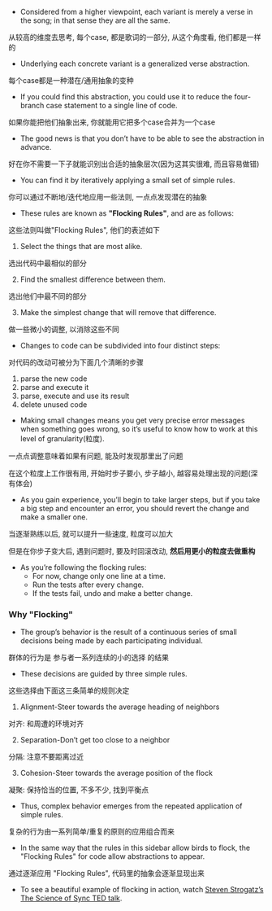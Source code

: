 + Considered from a higher viewpoint, each variant is merely a verse in the song; in that sense they are all the same.

从较高的维度去思考, 每个case, 都是歌词的一部分, 从这个角度看, 他们都是一样的

+ Underlying each concrete variant is a generalized verse abstraction.

每个case都是一种潜在/通用抽象的变种

+ If you could find this abstraction, you could use it to reduce the four-branch case statement to a single line of code.

如果你能把他们抽象出来, 你就能用它把多个case合并为一个case

+ The good news is that you don’t have to be able to see the abstraction in advance.

好在你不需要一下子就能识别出合适的抽象层次(因为这其实很难, 而且容易做错)

+ You can find it by iteratively applying a small set of simple rules.

你可以通过不断地/迭代地应用一些法则, 一点点发现潜在的抽象

+ These rules are known as **"Flocking Rules"**, and are as follows:

这些法则叫做"Flocking Rules", 他们的表述如下

1. Select the things that are most alike.

选出代码中最相似的部分

2. Find the smallest difference between them.

选出他们中最不同的部分

3. Make the simplest change that will remove that difference.

做一些微小的调整, 以消除这些不同

+ Changes to code can be subdivided into four distinct steps:

对代码的改动可被分为下面几个清晰的步骤

1. parse the new code
2. parse and execute it
3. parse, execute and use its result
4. delete unused code

+ Making small changes means you get very precise error messages when something goes wrong, so it’s useful to know how to work at this level of granularity(粒度).

一点点调整意味着如果有问题, 能及时发现那里出了问题

在这个粒度上工作很有用, 开始时步子要小, 步子越小, 越容易处理出现的问题(深有体会)

+ As you gain experience, you’ll begin to take larger steps, but if you take a big step and encounter an error, you should revert the change and make a smaller one.

当逐渐熟练以后, 就可以提升一些速度, 粒度可以加大

但是在你步子变大后, 遇到问题时, 要及时回滚改动, **然后用更小的粒度去做重构**

+ As you’re following the flocking rules:
    + For now, change only one line at a time.
    + Run the tests after every change.
    + If the tests fail, undo and make a better change.

### Why "Flocking"

+ The group’s behavior is the result of a continuous series of small decisions being made by each participating individual.

群体的行为是 参与者一系列连续的小的选择 的结果

+ These decisions are guided by three simple rules.

这些选择由下面这三条简单的规则决定

1. Alignment-Steer towards the average heading of neighbors

对齐: 和周遭的环境对齐

2. Separation-Don’t get too close to a neighbor

分隔: 注意不要距离过近

3. Cohesion-Steer towards the average position of the flock

凝聚: 保持恰当的位置, 不多不少, 找到平衡点

+ Thus, complex behavior emerges from the repeated application of simple rules.

复杂的行为由一系列简单/重复的原则的应用组合而来

+ In the same way that the rules in this sidebar allow birds to flock, the "Flocking Rules" for code allow abstractions to appear.

通过逐渐应用 "Flocking Rules", 代码里的抽象会逐渐显现出来

+ To see a beautiful example of flocking in action, watch [Steven Strogatz’s The Science of Sync TED talk](https://www.youtube.com/watch?t=196&v=IiXaZGZqpVI&feature=youtu.be).

